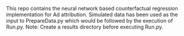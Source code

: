 This repo contains the neural network based counterfactual regression implementation for Ad attribution. Simulated data has been used as the input to PrepareData.py which would be followed by the execution of Run.py.
Note: Create a results directory before executing Run.py.
